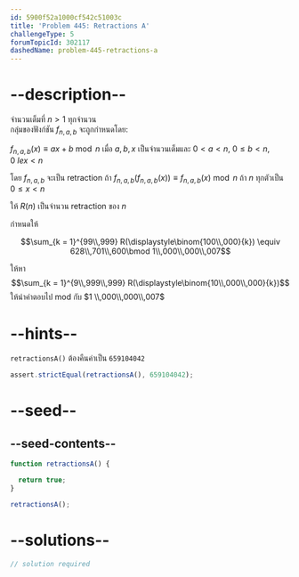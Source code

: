 ```yaml
---
id: 5900f52a1000cf542c51003c
title: 'Problem 445: Retractions A'
challengeType: 5
forumTopicId: 302117
dashedName: problem-445-retractions-a
---
```


# --description--

จำนวนเต็มที่ $n > 1$ ทุกจำนวน  
กลุ่มของฟังก์ชัน $f_{n, a, b}$ จะถูกกำหนดโดย:

$f_{n, a, b}(x) ≡ ax + b\bmod n$ เมื่อ $a, b, x$ เป็นจำนวนเต็มและ $0 \lt a \lt n$, $0 \le b \lt n$, $0 \ le x \lt n$

โดย $f_{n, a, b}$ จะเป็น retraction ถ้า $f_{n, a, b}(f_{n, a, b}(x)) \equiv f_{n, a, b}(x )\bmod n$ ถ้า $n$ ทุกตัวเป็น $0 \le x \lt n$

ให้ $R(n)$ เป็นจำนวน retraction ของ $n$

กำหนดให้

$$\sum_{k = 1}^{99\\,999} R(\displaystyle\binom{100\\,000}{k}) \equiv 628\\,701\\,600\bmod 1\\,000\\,000\\,007$$

ให้หา $$\sum_{k = 1}^{9\\,999\\,999} R(\displaystyle\binom{10\\,000\\,000}{k})$$ ให้นำคำตอบไป mod กับ $1 \\,000\\,000\\,007$

# --hints--

`retractionsA()` ต้องคืนค่าเป็น `659104042`

```js
assert.strictEqual(retractionsA(), 659104042);
```

# --seed--

## --seed-contents--

```js
function retractionsA() {

  return true;
}

retractionsA();
```

# --solutions--

```js
// solution required
```
